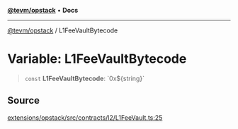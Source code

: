 [**@tevm/opstack**](../README.md) • **Docs**

***

[@tevm/opstack](../globals.md) / L1FeeVaultBytecode

# Variable: L1FeeVaultBytecode

> `const` **L1FeeVaultBytecode**: \`0x$\{string\}\`

## Source

[extensions/opstack/src/contracts/l2/L1FeeVault.ts:25](https://github.com/evmts/tevm-monorepo/blob/main/extensions/opstack/src/contracts/l2/L1FeeVault.ts#L25)
